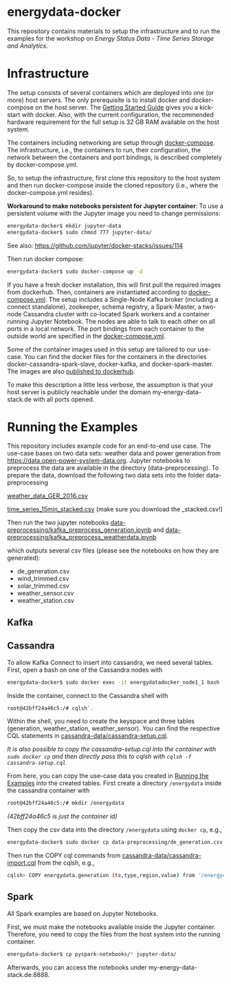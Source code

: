 # energydata-docker

This repository contains materials to setup the infrastructure and to run the examples for the workshop on _Energy Status Data - Time Series Storage and Analytics_.

# Infrastructure

The setup consists of several containers which are deployed into one (or more) host servers. The only prerequisite is to install docker and docker-compose on the host server. The [Getting Started Guide](https://docs.docker.com/get-started/) gives you a kick-start with docker. Also, with the current configuration, the recommended hardware requirement for the full setup is 32 GB RAM available on the host system.

The containers including networking are setup through [docker-compose](https://docs.docker.com/compose/). The infrastructure, i.e., the containers to run, their configuration, the network between the containers and port bindings, is described completely by docker-compose.yml.

So, to setup the infrastructure, first clone this repository to the host system and then run docker-compose inside the cloned repository (i.e., where the docker-compose.yml resides).

**Workaround to make notebooks persistent for Jupyter container**: To use a persistent volume with the Jupyter image you need to change permissions:

```bash
energydata-docker$ mkdir jupyter-data
energydata-docker$ sudo chmod 777 jupyter-data/
```
See also: https://github.com/jupyter/docker-stacks/issues/114

Then run docker compose:

```bash
energydata-docker$ sudo docker-compose up -d
```

If you have a fresh docker installation, this will first pull the required images from dockerhub. Then, containers are instantiated according to [docker-compose.yml](docker-compose.yml). The setup includes a Single-Node Kafka broker (including a connect standalone), zookeeper, schema registry, a Spark-Master, a two-node Cassandra cluster with co-located Spark workers and a container running Jupyter Notebook. The nodes are able to talk to each other on all ports in a local network. The port bindings from each container to the outside world are specified in the [docker-compose.yml](docker-compose.yml).

Some of the container images used in this setup are tailored to our use-case. You can find the docker files for the containers in the directories docker-cassandra-spark-slave, docker-kafka, and docker-spark-master. The images are also [published to dockerhub](https://hub.docker.com/u/holtri/).

To make this description a little less verbose, the assumption is that your host server is publicly reachable under the domain my-energy-data-stack.de with all ports opened.

# Running the Examples

This repository includes example code for an end-to-end use case. The use-case bases on two data sets: weather data and power generation from https://data.open-power-system-data.org. Jupyter notebooks to preprocess the data are available in the directory (data-preprocessing). To prepare the data, download the following two data sets into the folder data-preprocessing

[weather_data_GER_2016.csv](https://data.open-power-system-data.org/weather_data/)

[time_series_15min_stacked.csv](https://data.open-power-system-data.org/time_series/) (make sure you download the \_stacked.csv!)

Then run the two jupyter notebooks [data-preprocessing/kafka_preprocess_generation.ipynb](data-preprocessing/kafka_preprocess_generation.ipynb) and [data-preprocessing/kafka_preprocess_weatherdata.ipynb](data-preprocessing/kafka_preprocess_weatherdata.ipynb)

which outputs several csv files (please see the notebooks on how they are generated):

* de_generation.csv
* wind_trimmed.csv
* solar_trimmed.csv
* weather_sensor.csv
* weather_station.csv

## Kafka

## Cassandra

To allow Kafka Connect to insert into cassandra, we need several tables. First, open a bash on one of the Cassandra nodes with

```bash
energydata-docker$ sudo docker exec -it energydatadocker_node1_1 bash
```

Inside the container, connect to the Cassandra shell with

```bash
root@42bff24a46c5:/# cqlsh`.
```

Within the shell, you need to create the keyspace and three tables (generation, weather_station, weather_sensor). You can find the respective CQL statements in [cassandra-data/cassandra-setup.cql](cassandra-data/cassandra-setup.cql).

_It is also possible to copy the cassandra-setup.cql into the container with `sudo docker cp` and then directly pass this to cqlsh with `cqlsh -f cassandra-setup.cql`_

From here, you can copy the use-case data you created in [Running the Examples](#running-the-examples) into the created tables. First create a directory `/energydata` inside the cassandra container with

```bash
root@42bff24a46c5:/# mkdir /energydata
```

_(42bff24a46c5 is just the container id)_

Then copy the csv data into the directory `/energydata` using `docker cp`, e.g.,

```bash
energydata-docker$ sudo docker cp data-preprocessing/de_generation.csv energydatadocker_node1_1:/energydata
```

Then run the COPY cql commands from [cassandra-data/cassandra-import.cql](cassandra-data/cassandra-import.cql) from the cqlsh, e.g.,

```bash
cqlsh> COPY energydata.generation (ts,type,region,value) from '/energydata/de_generation.csv' with HEADER=true AND DELIMITER=',';
```


## Spark

All Spark examples are based on Jupyter Notebooks.

First, we must make the notebooks available inside the Jupyter container. Therefore, you need to copy the files from the host system into the running container.

```bash
energydata-docker$ cp pyspark-notebooks/* jupyter-data/
```

Afterwards, you can access the notebooks under my-energy-data-stack.de:8888.

